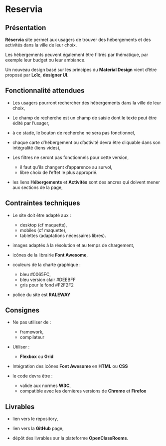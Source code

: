 # Reservia

## Présentation

**Réservia** site permet aux usagers de trouver des hébergements et des activités dans la ville de leur choix.

Les hébergements peuvent également être filtrés par thématique, par exemple leur budget ou leur ambiance.

Un nouveau design basé sur les principes du **Material Design** vient d’être proposé par **Loïc**, **designer UI**.


## Fonctionnalité attendues

* Les usagers pourront rechercher des hébergements dans la ville de leur choix,


* Le champ de recherche est un champ de saisie dont le texte peut être édité par l’usager, 


* à ce stade, le bouton de recherche ne sera pas fonctionnel,
  
  
* chaque carte d’hébergement ou d’activité devra être cliquable dans son intégralité (liens vides),
  

* Les filtres ne seront pas fonctionnels pour cette version,
    * il faut qu’ils changent d’apparence au survol,
    * libre choix de l’effet le plus approprié.
  

* les liens **Hébergements** et **Activités** sont des ancres qui doivent mener aux sections de la page,


## Contraintes techniques

* Le site doit être adapté aux :
    * desktop (cf maquette),
    * mobiles (cf maquette),
    * tablettes (adaptations nécessaires libres).
    

* images adaptés à la résolution et au temps de chargement,


* icônes de la librairie **Font Awesome**,


* couleurs de la charte graphique :
    * bleu #0065FC,
    * bleu version clair #DEEBFF
    * gris pour le fond #F2F2F2
    

* police du site est **RALEWAY**


## Consignes

* Ne pas utiliser de :
    * framework,
    * compilateur
    

* Utiliser :
    * **Flexbox** ou **Grid**


* Intégration des icônes **Font Awesome** en **HTML** ou **CSS**


* le code devra être :
    * valide aux normes **W3C**,
    * compatible avec les dernières versions de **Chrome** et **Firefox**
    

## Livrables

* lien vers le repository,

* lien vers la **GitHub** page,

* dépôt des livrables sur la plateforme **OpenClassRooms**.


